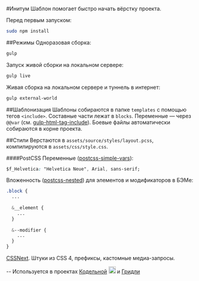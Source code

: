 #Инитум
Шаблон помогает быстро начать вёрстку проекта.

Перед первым запуском:
```bash
sudo npm install
```

##Режимы
Одноразовая сборка:
```bash
gulp
```

Запуск живой сборки на локальном сервере:
```bash
gulp live
```

Живая сборка на локальном сервере и туннель в интернет:
```bash
gulp external-world
```

##Шаблонизация
Шаблоны собираются в папке `templates` с помощью тегов `<include>`. Составные части лежат в `blocks`. Переменные — через `@@var` (см. [gulp-html-tag-include](https://github.com/straykov/gulp-html-tag-include)). Боевые файлы автоматически собираются в корне проекта.

##Стили
Верстаются в `assets/source/styles/layout.pcss`, компилируются в `assets/css/style.css`.

####PostCSS
Переменные ([postcss-simple-vars](https://github.com/postcss/postcss-simple-vars)):
```css
$f_Helvetica: "Helvetica Neue", Arial, sans-serif;
```
Вложенность ([postcss-nested](https://github.com/postcss/postcss-nested)) для элементов и модификаторов в БЭМе:
```css
.block {
  ...
  
  &__element {
    ...
  }
  
  &--modifier {
    ...
  }
}
```
[CSSNext](http://cssnext.io). Штуки из CSS 4, префиксы, кастомные медиа-запросы.

--
Используется в проектах [Кодельной](http://code.straykov.ru) <img src="http://code.straykov.ru/assets/img/logo.svg" height="19"> и [Гридли](http://gridly.ru)

